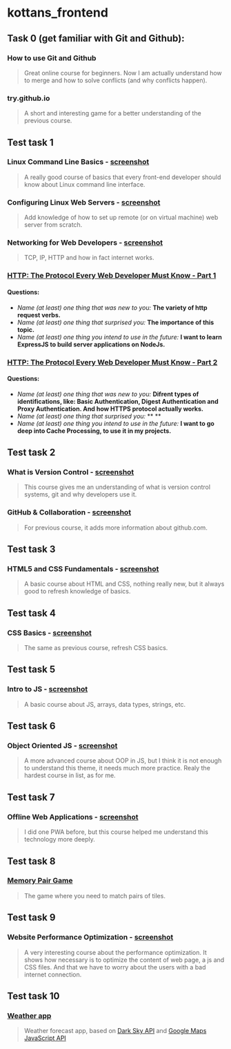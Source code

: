 # kottans_frontend

## Task 0 (get familiar with Git and Github):

### How to use Git and Github
> Great online course for beginners. Now I am actually understand how to merge and how to solve conflicts (and why conflicts happen).

### try.github.io
> A short and interesting game for a better understanding of the previous course.

## Test task 1

### Linux Command Line Basics - [screenshot](https://raw.githubusercontent.com/iammiro/kottans_frontend/master/task_1/shell.png)
> A really good course of basics that every front-end developer should know about Linux command line interface.

### Configuring Linux Web Servers - [screenshot](https://raw.githubusercontent.com/iammiro/kottans_frontend/master/task_1/conf_web_server.png)
> Add knowledge of how to set up remote (or on virtual machine) web server from scratch.

### Networking for Web Developers - [screenshot](https://raw.githubusercontent.com/iammiro/kottans_frontend/master/task_1/networking_for-web_developers.png)
> TCP, IP, HTTP and how in fact internet works.

### [HTTP: The Protocol Every Web Developer Must Know - Part 1](https://code.tutsplus.com/tutorials/http-the-protocol-every-web-developer-must-know-part-1--net-31177)
#### Questions:
- _Name (at least) one thing that was new to you:_ **The variety of http request verbs.**
- _Name (at least) one thing that surprised you:_ **The importance of this topic.**
- _Name (at least) one thing you intend to use in the future:_ **I want to learn ExpressJS to build server applications on NodeJs.**

### [HTTP: The Protocol Every Web Developer Must Know - Part 2](https://code.tutsplus.com/tutorials/http-the-protocol-every-web-developer-must-know-part-2--net-31155)
#### Questions:
- _Name (at least) one thing that was new to you:_ **Difrent types of identifications, like: Basic Authentication, Digest Authentication and
Proxy Authentication. And how HTTPS protocol actually works.**
- _Name (at least) one thing that surprised you:_ ** **
- _Name (at least) one thing you intend to use in the future:_ **I want to go deep into Cache Processing, to use it in my projects.**

## Test task 2

### What is Version Control - [screenshot](https://raw.githubusercontent.com/iammiro/kottans_frontend/master/task_2/Version_Control_with_Git.png)
> This course gives me an understanding of what is version control systems, git and why developers use it.

### GitHub & Collaboration - [screenshot](https://raw.githubusercontent.com/iammiro/kottans_frontend/master/task_2/GitHub_Collaboration.png)
> For previous course, it adds more information about github.com.

## Test task 3

### HTML5 and CSS Fundamentals - [screenshot](https://raw.githubusercontent.com/iammiro/kottans_frontend/master/task_3/HTML5.0x.png)
> A basic course about HTML and CSS, nothing really new, but it always good to refresh knowledge of basics.

## Test task 4

### CSS Basics - [screenshot](https://raw.githubusercontent.com/iammiro/kottans_frontend/master/task_4/CSS.0x.png)
> The same as previous course, refresh CSS basics.

## Test task 5

### Intro to JS - [screenshot](https://raw.githubusercontent.com/iammiro/kottans_frontend/master/task_5/Screenshot.png)
> A basic course about JS, arrays, data types, strings, etc.

## Test task 6

### Object Oriented JS - [screenshot](https://raw.githubusercontent.com/iammiro/kottans_frontend/master/task_6/Screenshot.png)
> A more advanced course about OOP in JS, but I think it is not enough to understand this theme, it needs much more practice. 
> Realy the hardest course in list, as for me.

## Test task 7

### Offline Web Applications - [screenshot](https://raw.githubusercontent.com/iammiro/kottans_frontend/master/task_7/Screenshot.png)
> I did one PWA before, but this course helped me understand this technology more deeply.

## Test task 8

### [Memory Pair Game](https://iammiro.github.io/MemoryPairGame/)
> The game where you need to match pairs of tiles.

## Test task 9

### Website Performance Optimization - [screenshot](https://raw.githubusercontent.com/iammiro/kottans_frontend/master/task_9/Screenshot.png)
> A very interesting course about the performance optimization. It shows how necessary is to optimize the content of web page, a js and CSS files.
> And that we have to worry about the users with a bad internet connection.

## Test task 10

### [Weather app](https://iammiro.github.io/Weather-app)
> Weather forecast app, based on [Dark Sky API](https://darksky.net/dev) and [Google Maps JavaScript API](https://developers.google.com/maps/documentation/javascript/geocoding?hl=en)
